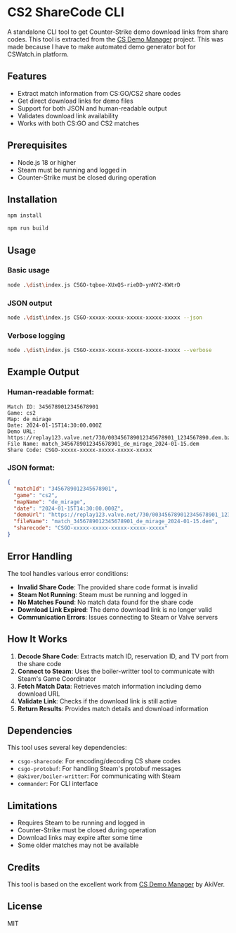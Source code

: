 # CS2 ShareCode CLI

A standalone CLI tool to get Counter-Strike demo download links from share codes. This tool is extracted from the [CS Demo Manager](https://github.com/akiver/cs-demo-manager) project.
This was made because I have to make automated demo generator bot for CSWatch.in platform.

## Features

- Extract match information from CS:GO/CS2 share codes
- Get direct download links for demo files
- Support for both JSON and human-readable output
- Validates download link availability
- Works with both CS:GO and CS2 matches

## Prerequisites

- Node.js 18 or higher
- Steam must be running and logged in
- Counter-Strike must be closed during operation

## Installation

```bash
npm install
```

```bash
npm run build
```

## Usage

### Basic usage

```bash
node .\dist\index.js CSGO-tqboe-XUxQS-rieDD-ynNY2-KWtrD
```

### JSON output

```bash
node .\dist\index.js CSGO-xxxxx-xxxxx-xxxxx-xxxxx-xxxxx --json
```

### Verbose logging

```bash
node .\dist\index.js CSGO-xxxxx-xxxxx-xxxxx-xxxxx-xxxxx --verbose
```

## Example Output

### Human-readable format:
```
Match ID: 3456789012345678901
Game: cs2
Map: de_mirage
Date: 2024-01-15T14:30:00.000Z
Demo URL: https://replay123.valve.net/730/003456789012345678901_1234567890.dem.bz2
File Name: match_3456789012345678901_de_mirage_2024-01-15.dem
Share Code: CSGO-xxxxx-xxxxx-xxxxx-xxxxx-xxxxx
```

### JSON format:
```json
{
  "matchId": "3456789012345678901",
  "game": "cs2",
  "mapName": "de_mirage",
  "date": "2024-01-15T14:30:00.000Z",
  "demoUrl": "https://replay123.valve.net/730/003456789012345678901_1234567890.dem.bz2",
  "fileName": "match_3456789012345678901_de_mirage_2024-01-15.dem",
  "sharecode": "CSGO-xxxxx-xxxxx-xxxxx-xxxxx-xxxxx"
}
```

## Error Handling

The tool handles various error conditions:

- **Invalid Share Code**: The provided share code format is invalid
- **Steam Not Running**: Steam must be running and logged in
- **No Matches Found**: No match data found for the share code
- **Download Link Expired**: The demo download link is no longer valid
- **Communication Errors**: Issues connecting to Steam or Valve servers

## How It Works

1. **Decode Share Code**: Extracts match ID, reservation ID, and TV port from the share code
2. **Connect to Steam**: Uses the boiler-writter tool to communicate with Steam's Game Coordinator
3. **Fetch Match Data**: Retrieves match information including demo download URL
4. **Validate Link**: Checks if the download link is still active
5. **Return Results**: Provides match details and download information

## Dependencies

This tool uses several key dependencies:

- `csgo-sharecode`: For encoding/decoding CS share codes
- `csgo-protobuf`: For handling Steam's protobuf messages
- `@akiver/boiler-writter`: For communicating with Steam
- `commander`: For CLI interface

## Limitations

- Requires Steam to be running and logged in
- Counter-Strike must be closed during operation
- Download links may expire after some time
- Some older matches may not be available

## Credits

This tool is based on the excellent work from [CS Demo Manager](https://github.com/akiver/cs-demo-manager) by AkiVer.

## License

MIT